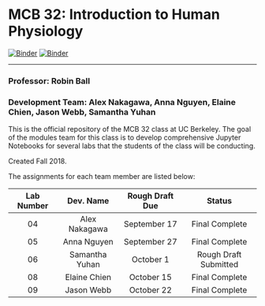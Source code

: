 # MCB 32: Introduction to Human Physiology 

[![Binder](https://mybinder.org/badge.svg)](https://mybinder.org/v2/gh/ds-modules/MCB-32/master)
[![Binder](https://img.shields.io/badge/Launch-UCB%20Datahub-blue.svg)](http://datahub.berkeley.edu/user-redirect/interact?account=ds-modules&repo=MCB-32&branch=master&path=.)

---
### Professor: Robin Ball

### Development Team: Alex Nakagawa, Anna Nguyen, Elaine Chien, Jason Webb, Samantha Yuhan

This is the official repository of the MCB 32 class at UC Berkeley. The goal of the modules team for this class is to develop comprehensive Jupyter Notebooks for several labs that the students of the class will be conducting.

Created Fall 2018.

The assignments for each team member are listed below:

| Lab Number      | Dev. Name       | Rough Draft Due  | Status                 |
| :-------------: | :-------------: | :-------------:  | :--------------------: |
| 04              |  Alex Nakagawa  | September 17     | Final Complete         |
| 05              |  Anna Nguyen    | September 27     | Final Complete         |
| 06              |  Samantha Yuhan | October 1        | Rough Draft Submitted  |
| 08              |  Elaine Chien   | October 15       | Final Complete         |
| 09              |  Jason Webb     | October 22       | Final Complete  |
